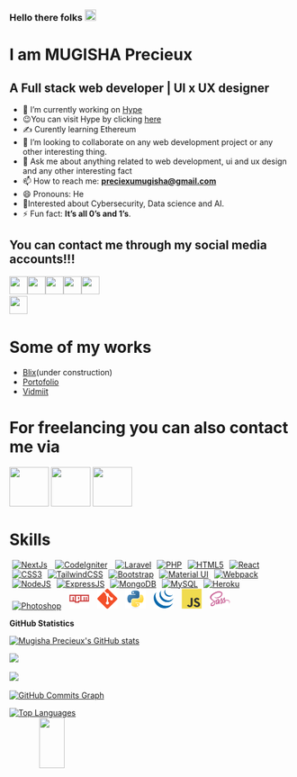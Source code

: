 ### Hello there folks <img height=20 width=20 src='https://user-images.githubusercontent.com/1303154/88677602-1635ba80-d120-11ea-84d8-d263ba5fc3c0.gif' />

I am MUGISHA Precieux
=====================

<link rel="preconnect" href="https://fonts.googleapis.com">
<link rel="preconnect" href="https://fonts.gstatic.com" crossorigin>
<link href="https://fonts.googleapis.com/css2?family=Pacifico&family=Ubuntu:wght@300&display=swap" rel="stylesheet">



A Full stack web developer | UI x UX designer  
----------------------------------------------


- 🔭 I’m currently working on <a href='https://github.com/mugishap/blix-next-version' target='_blank'>Hype</a>
- 😉You can visit Hype by clicking <a href='https://blix.vercel.app/'>here</a>
- ✍️ Curently learning Ethereum
- 👯 I’m looking to collaborate on any web development project or any other interesting thing.
- 💬 Ask me about anything related to web development, ui and ux design and any other interesting fact
- 📫 How to reach me: **preciexumugisha@gmail.com**
- 😄 Pronouns: He
- 🔬Interested about Cybersecurity, Data science and AI.
- ⚡ Fun fact: **It’s all 0’s and 1’s**.


You can contact me through my social media accounts!!!
------------------------------------------------------

<div style='display:flex;'>
  <a style='margin-5px;' href="https://www.linkedin.com/in/mugisha-precieux-410336227/" target="_blank" rel="noreferrer"><img src="https://raw.githubusercontent.com/danielcranney/readme-generator/main/public/icons/socials/linkedin.svg" width="32" height="32" /></a>
  <a style='margin-5px;' href="https://twitter.com/Pre_mugisha" target="_blank" rel="noreferrer"><img src="https://raw.githubusercontent.com/danielcranney/readme-generator/main/public/icons/socials/twitter.svg" width="32" height="32" /></a>
<a style='margin-5px;' href="https://www.behance.net/precieuxmugisha" target="_blank" rel="noreferrer"><img src="https://raw.githubusercontent.com/danielcranney/readme-generator/main/public/icons/socials/behance.svg" width="32" height="32" /></a>
<a style='margin-5px;' href="https://www.facebook.com/beni.precieux//" target="_blank" rel="noreferrer"><img src="https://raw.githubusercontent.com/danielcranney/readme-generator/main/public/icons/socials/facebook.svg" width="32" height="32" /></a>
<a style='margin-5px;' href="https://www.github.com/mugishap" target="_blank" rel="noreferrer"><img src="https://raw.githubusercontent.com/danielcranney/readme-generator/main/public/icons/socials/github.svg" width="32" height="32" /></a>
</div>
<a style='margin-5px;' href="https://instagram.com/precieux_64" target="_blank" rel="noreferrer"><img src="https://upload.wikimedia.org/wikipedia/commons/thumb/e/e7/Instagram_logo_2016.svg/768px-Instagram_logo_2016.svg.png" width="32" height="32" /></a>
</div>



Some of my works
================
<ul>
  <li><a href='https://blix.vercel.app'>Blix</a>(under construction)</li>
  <li><a href='https://mprecieux.vercel.app'>Portofolio</a></li>  
  <li><a href='https://vidmiit.herokuapp.com'>Vidmiit</a></li>
</ul>

For freelancing you can also contact me via
===========================================
<a href='https://www.upwork.com/freelancers/~018ce85248c9f89cbd'><img src='https://encrypted-tbn0.gstatic.com/images?q=tbn:ANd9GcRo0NPSmDO7GdsUarwzcvlo4sAY0lSI2SeKWw&usqp=CAU' width=70 height=70></a>
<a href='https://www.fiverr.com/precieux_m?up_rollout=true'><img src='https://encrypted-tbn0.gstatic.com/images?q=tbn:ANd9GcQWCJeNrfTUT1_nNjgcGHho49_PTLWb60xD0w&usqp=CAU' width=70 height=70></a>
<a href='https://www.toptal.com/platform/talent/application_info/edit'><img width=70 height=70 src='https://encrypted-tbn0.gstatic.com/images?q=tbn:ANd9GcStL2xQMf1uOSSc6pNvRmL_8a49hnIZVyGwFOtQyWJEMg&s'></a>


Skills
================

<p align="left">
  <a style="margin:5px;" href="https://nextjs.org/docs" target="_blank" rel="noreferrer"><img src="https://github.com/danielcranney/profileme-dev/blob/main/public/icons/skills/nextjs-colored.svg" width="36" height="36" alt="NextJs" /></a>
  <a style="margin:5px;" href="https://www.codeigniter.com/userguide3" target="_blank" rel="noreferrer"><img src="https://fiverr-res.cloudinary.com/images/q_auto,f_auto/gigs/104437277/original/fae240c53b89086caebe8c4a8ff5caa435aa68c6/do-projects-on-codeigniter.png" width="36" height="36" alt="CodeIgniter" /></a>  <a style="margin:5px;" href="https://laravel.com/" target="_blank" rel="noreferrer"><img src="https://github.com/danielcranney/profileme-dev/blob/main/public/icons/skills/laravel-colored.svg" width="36" height="36" alt="Laravel" /></a><a style="margin:5px;" href="https://www.php.net/" target="_blank" rel="noreferrer"><img src="https://cdn.jsdelivr.net/gh/devicons/devicon/icons/php/php-plain.svg" width="36" height="36" alt="PHP" /></a><a style="margin:5px;" href="https://developer.mozilla.org/en-US/docs/Glossary/HTML5" target="_blank" rel="noreferrer"><img src="https://cdn.jsdelivr.net/gh/devicons/devicon/icons/html5/html5-plain.svg" width="36" height="36" alt="HTML5" /></a><a style="margin:5px;" href="https://reactjs.org/" target="_blank" rel="noreferrer"><img src="https://cdn.jsdelivr.net/gh/devicons/devicon/icons/react/react-original.svg" width="36" height="36" alt="React" /></a><a style="margin:5px;" href="https://www.w3.org/TR/CSS/#css" target="_blank" rel="noreferrer"><img src="https://cdn.jsdelivr.net/gh/devicons/devicon/icons/css3/css3-plain.svg" width="36" height="36" alt="CSS3" /></a><a style="margin:5px;" href="https://tailwindcss.com/" target="_blank" rel="noreferrer"><img src="https://cdn.jsdelivr.net/gh/devicons/devicon/icons/tailwindcss/tailwindcss-plain.svg" width="36" height="36" alt="TailwindCSS" /></a><a style="margin:5px;" href="https://getbootstrap.com/" target="_blank" rel="noreferrer"><img src="https://cdn.jsdelivr.net/gh/devicons/devicon/icons/bootstrap/bootstrap-plain.svg" width="36" height="36" alt="Bootstrap" /></a><a style="margin:5px;" href="https://mui.com/" target="_blank" rel="noreferrer"><img src="https://cdn.jsdelivr.net/gh/devicons/devicon/icons/materialui/materialui-original.svg" width="36" height="36" alt="Material UI" /></a><a style="margin:5px;" href="https://webpack.js.org/" target="_blank" rel="noreferrer"><img src="https://cdn.jsdelivr.net/gh/devicons/devicon/icons/webpack/webpack-original.svg" width="36" height="36" alt="Webpack" /></a><a style="margin:5px;" href="https://nodejs.org/en/" target="_blank" rel="noreferrer"><img src="https://cdn.jsdelivr.net/gh/devicons/devicon/icons/nodejs/nodejs-original.svg" width="36" height="36" alt="NodeJS" /></a><a style="margin:5px;" href="https://expressjs.com/" target="_blank" rel="noreferrer"><img src="https://cdn.jsdelivr.net/gh/devicons/devicon/icons/express/express-original.svg" width="36" height="36" alt="ExpressJS" /></a><a style="margin:5px;" href="https://www.mongodb.com/" target="_blank" rel="noreferrer"><img src="https://cdn.jsdelivr.net/gh/devicons/devicon/icons/mongodb/mongodb-original.svg" width="36" height="36" alt="MongoDB" /></a><a style="margin:5px;" href="https://www.mysql.com/" target="_blank" rel="noreferrer"><img src="https://cdn.jsdelivr.net/gh/devicons/devicon/icons/mysql/mysql-original.svg" width="36" height="36" alt="MySQL" /></a><a style="margin:5px;" href="https://www.heroku.com/" target="_blank" rel="noreferrer"><img src="https://cdn.jsdelivr.net/gh/devicons/devicon/icons/heroku/heroku-original.svg" width="36" height="36" alt="Heroku" /></a><a style="margin:5px;" href="https://www.adobe.com/uk/products/photoshop.html" target="_blank" rel="noreferrer"><img src="https://cdn.jsdelivr.net/gh/devicons/devicon/icons/photoshop/photoshop-plain.svg" width="36" height="36" alt="Photoshop" /></a>
  <a style="margin:5px;" href="#" target="_blank" rel="noreferrer"><img src="https://github.com/devicons/devicon/blob/v2.15.1/icons/npm/npm-original-wordmark.svg" width="36" height="36" alt="NPM" /></a>
    <a style="margin:5px;" href="#" target="_blank" rel="noreferrer"><img src="https://github.com/devicons/devicon/blob/v2.15.1/icons/git/git-original.svg" width="36" height="36" alt="Git" /></a>
  <a style="margin:5px;" href="#" target="_blank" rel="noreferrer"><img src="https://github.com/devicons/devicon/blob/v2.15.1/icons/python/python-original.svg" width="36" height="36" alt="Python" /></a>
  <a style="margin:5px;" href="#" target="_blank" rel="noreferrer"><img src="https://github.com/devicons/devicon/blob/master/icons/jquery/jquery-original.svg" width="36" height="36" alt="jQuery" /></a>
    <a style="margin:5px;" href="#" target="_blank" rel="noreferrer"><img src="https://github.com/devicons/devicon/blob/master/icons/javascript/javascript-original.svg" width="36" height="36" alt="Javascript" /></a>
      <a style="margin:5px;" href="#" target="_blank" rel="noreferrer"><img src="https://github.com/devicons/devicon/blob/master/icons/sass/sass-original.svg" width="36" height="36" alt="jQuery" /></a>
</p>

  
<b>GitHub Statistics</b>

<a href="http://www.github.com/mugishap"><img src="https://github-readme-stats.vercel.app/api?username=mugishap&show_icons=true&hide=&count_private=true&title_color=0075ff&text_color=000&icon_color=white&bg_color=fff&hide_border=true&show_icons=true" alt="Mugisha Precieux's GitHub stats" /></a>

  <a href="http://www.github.com/mugishap"><img src="https://github-profile-trophy.vercel.app/?username=mugishap" /></a>


<a href="http://www.github.com/mugishap"><img src="https://github-readme-streak-stats.herokuapp.com/?user=mugishap&stroke=ffffff&background=fff&ring=0075ff&fire=0075ff&currStreakNum=ffffff&currStreakLabel=0075ff&sideNums=000&sideLabels=000&dates=000&hide_border=true" /></a>

<a href="http://www.github.com/mugishap"><img src="https://activity-graph.herokuapp.com/graph?username=mugishap&bg_color=fff&color=000&line=0075ff&point=000&area_color=164df97a&area=true&hide_border=true&custom_title=GitHub%20Commits%20Graph" alt="GitHub Commits Graph" /></a>

<a href="https://github.com/mugishap" align="left"><img src="https://github-readme-stats.vercel.app/api/top-langs/?username=mugishap&langs_count=20&title_color=0075ff&text_color=000&icon_color=ec4899&bg_color=fff&hide_border=true&locale=en&custom_title=Top%20%Languages" alt="Top Languages" /></a>
<br>
<a href='https://www.buymeacoffee.com/mprecieux' style='text-align:center;width:100%;'><img style='text-align-center'  src='https://res.cloudinary.com/precieux/image/upload/v1655296778/bmac_1_jzzfva.png' width='30%' height='90px' /></a>

